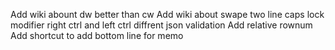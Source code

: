 Add wiki abount dw better than cw
Add wiki about swape two line
caps lock modifier
right ctrl and left ctrl diffrent
json validation
Add relative rownum
Add shortcut to add bottom line for memo
